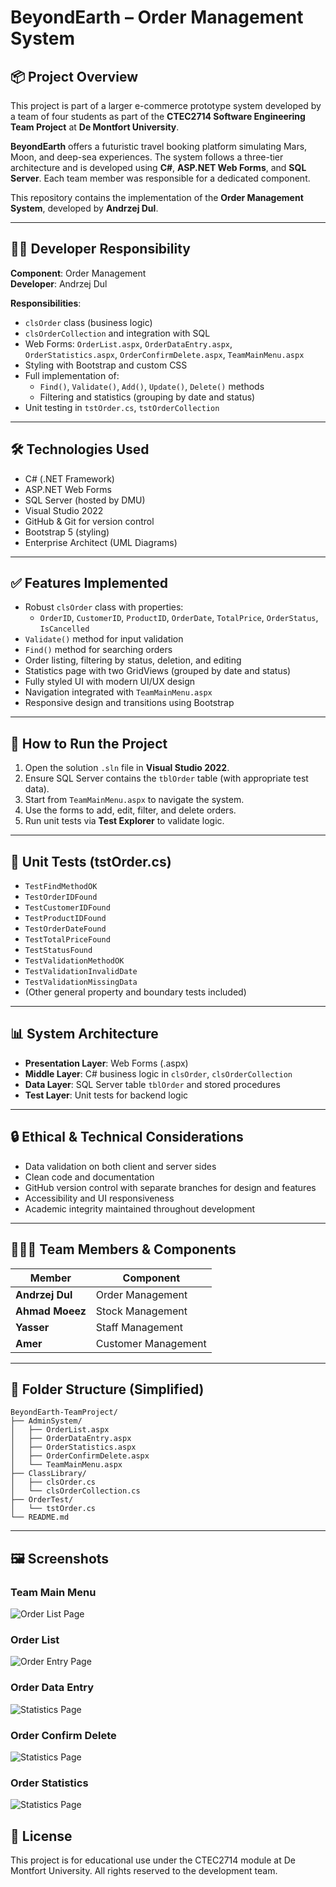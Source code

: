 # BeyondEarth – Order Management System

## 📦 Project Overview

This project is part of a larger e-commerce prototype system developed by a team of four students as part of the **CTEC2714 Software Engineering Team Project** at **De Montfort University**.

**BeyondEarth** offers a futuristic travel booking platform simulating Mars, Moon, and deep-sea experiences. The system follows a three-tier architecture and is developed using **C#**, **ASP.NET Web Forms**, and **SQL Server**. Each team member was responsible for a dedicated component.

This repository contains the implementation of the **Order Management System**, developed by **Andrzej Dul**.

---

## 👨‍💻 Developer Responsibility

**Component**: Order Management  
**Developer**: Andrzej Dul

**Responsibilities**:

- `clsOrder` class (business logic)
- `clsOrderCollection` and integration with SQL
- Web Forms: `OrderList.aspx`, `OrderDataEntry.aspx`, `OrderStatistics.aspx`, `OrderConfirmDelete.aspx`, `TeamMainMenu.aspx`
- Styling with Bootstrap and custom CSS
- Full implementation of:
  - `Find()`, `Validate()`, `Add()`, `Update()`, `Delete()` methods
  - Filtering and statistics (grouping by date and status)
- Unit testing in `tstOrder.cs`, `tstOrderCollection`

---

## 🛠️ Technologies Used

- C# (.NET Framework)
- ASP.NET Web Forms
- SQL Server (hosted by DMU)
- Visual Studio 2022
- GitHub & Git for version control
- Bootstrap 5 (styling)
- Enterprise Architect (UML Diagrams)

---

## ✅ Features Implemented

- Robust `clsOrder` class with properties:
  - `OrderID`, `CustomerID`, `ProductID`, `OrderDate`, `TotalPrice`, `OrderStatus`, `IsCancelled`
- `Validate()` method for input validation
- `Find()` method for searching orders
- Order listing, filtering by status, deletion, and editing
- Statistics page with two GridViews (grouped by date and status)
- Fully styled UI with modern UI/UX design
- Navigation integrated with `TeamMainMenu.aspx`
- Responsive design and transitions using Bootstrap

---

## 🚀 How to Run the Project

1. Open the solution `.sln` file in **Visual Studio 2022**.
2. Ensure SQL Server contains the `tblOrder` table (with appropriate test data).
3. Start from `TeamMainMenu.aspx` to navigate the system.
4. Use the forms to add, edit, filter, and delete orders.
5. Run unit tests via **Test Explorer** to validate logic.

---

## 🧪 Unit Tests (tstOrder.cs)

- `TestFindMethodOK`
- `TestOrderIDFound`
- `TestCustomerIDFound`
- `TestProductIDFound`
- `TestOrderDateFound`
- `TestTotalPriceFound`
- `TestStatusFound`
- `TestValidationMethodOK`
- `TestValidationInvalidDate`
- `TestValidationMissingData`
- (Other general property and boundary tests included)

---

## 📊 System Architecture

- **Presentation Layer**: Web Forms (.aspx)
- **Middle Layer**: C# business logic in `clsOrder`, `clsOrderCollection`
- **Data Layer**: SQL Server table `tblOrder` and stored procedures
- **Test Layer**: Unit tests for backend logic

---

## 🔒 Ethical & Technical Considerations

- Data validation on both client and server sides
- Clean code and documentation
- GitHub version control with separate branches for design and features
- Accessibility and UI responsiveness
- Academic integrity maintained throughout development

---

## 🧑‍🤝‍🧑 Team Members & Components

| Member          | Component           |
| --------------- | ------------------- |
| **Andrzej Dul** | Order Management    |
| **Ahmad Moeez** | Stock Management    |
| **Yasser**      | Staff Management    |
| **Amer**        | Customer Management |

---

## 📁 Folder Structure (Simplified)

```
BeyondEarth-TeamProject/
├── AdminSystem/
│   ├── OrderList.aspx
│   ├── OrderDataEntry.aspx
│   ├── OrderStatistics.aspx
│   ├── OrderConfirmDelete.aspx
│   └── TeamMainMenu.aspx
├── ClassLibrary/
│   ├── clsOrder.cs
│   └── clsOrderCollection.cs
├── OrderTest/
│   └── tstOrder.cs
└── README.md
```

---

## 🖼️ Screenshots

### Team Main Menu

![Order List Page](img/TeamMainMenu.png)

### Order List

![Order Entry Page](img/OrderList.png)

### Order Data Entry

![Statistics Page](img/OrderDataEntry.png)

### Order Confirm Delete

![Statistics Page](img/OrderConfirmDelete.png)

### Order Statistics

![Statistics Page](img/OrderStatistics.png)

## 📄 License

This project is for educational use under the CTEC2714 module at De Montfort University. All rights reserved to the development team.
